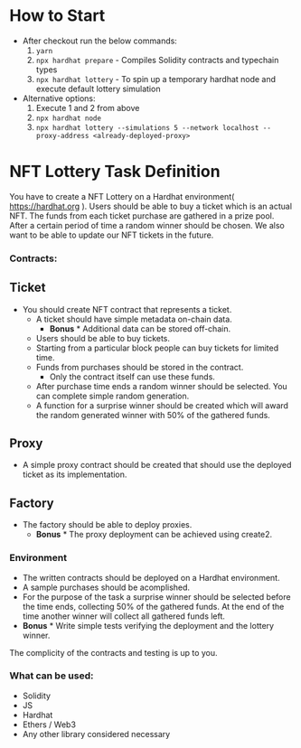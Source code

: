 # How to Start

- After checkout run the below commands:
  1. `yarn`
  2. `npx hardhat prepare` - Compiles Solidity contracts and typechain types
  3. `npx hardhat lottery` - To spin up a temporary hardhat node and execute default lottery simulation
- Alternative options:
  1. Execute 1 and 2 from above
  2. `npx hardhat node`
  3. `npx hardhat lottery --simulations 5 --network localhost --proxy-address <already-deployed-proxy>`

# NFT Lottery Task Definition

You have to create a NFT Lottery on a Hardhat environment( https://hardhat.org ).
Users should be able to buy a ticket which is an actual NFT. The funds from each ticket purchase are gathered in a prize pool. After a certain period of time a random winner should be chosen. We also want to be able to update our NFT tickets in the future.

### Contracts:

## Ticket

- You should create NFT contract that represents a ticket.
  - A ticket should have simple metadata on-chain data.
    - **Bonus** \* Additional data can be stored off-chain.
  - Users should be able to buy tickets.
  - Starting from a particular block people can buy tickets for limited time.
  - Funds from purchases should be stored in the contract.
    - Only the contract itself can use these funds.
  - After purchase time ends a random winner should be selected. You can complete simple random generation.
  - A function for a surprise winner should be created which will award the random generated winner with 50% of the gathered funds.

## Proxy

- A simple proxy contract should be created that should use the deployed ticket as its implementation.

## Factory

- The factory should be able to deploy proxies.
  - **Bonus** \* The proxy deployment can be achieved using create2.

### Environment

- The written contracts should be deployed on a Hardhat environment.
- A sample purchases should be acomplished.
- For the purpose of the task a surprise winner should be selected before the time ends, collecting 50% of the gathered funds. At the end of the time another winner will collect all gathered funds left.
- **Bonus** \* Write simple tests verifying the deployment and the lottery winner.

The complicity of the contracts and testing is up to you.

### What can be used:

- Solidity
- JS
- Hardhat
- Ethers / Web3
- Any other library considered necessary
